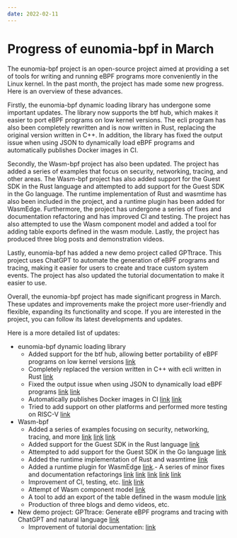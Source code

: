 ```yaml
---
date: 2022-02-11
---
```


# Progress of eunomia-bpf in March

The eunomia-bpf project is an open-source project aimed at providing a set of tools for writing and running eBPF programs more conveniently in the Linux kernel. In the past month, the project has made some new progress. Here is an overview of these advances.

Firstly, the eunomia-bpf dynamic loading library has undergone some important updates. The library now supports the btf hub, which makes it easier to port eBPF programs on low kernel versions. The ecli program has also been completely rewritten and is now written in Rust, replacing the original version written in C++. In addition, the library has fixed the output issue when using JSON to dynamically load eBPF programs and automatically publishes Docker images in CI.

Secondly, the Wasm-bpf project has also been updated. The project has added a series of examples that focus on security, networking, tracing, and other areas. The Wasm-bpf project has also added support for the Guest SDK in the Rust language and attempted to add support for the Guest SDK in the Go language. The runtime implementation of Rust and wasmtime has also been included in the project, and a runtime plugin has been added for WasmEdge. Furthermore, the project has undergone a series of fixes and documentation refactoring and has improved CI and testing. The project has also attempted to use the Wasm component model and added a tool for adding table exports defined in the wasm module. Lastly, the project has produced three blog posts and demonstration videos.

Lastly, eunomia-bpf has added a new demo project called GPTtrace. This project uses ChatGPT to automate the generation of eBPF programs and tracing, making it easier for users to create and trace custom system events. The project has also updated the tutorial documentation to make it easier to use.

Overall, the eunomia-bpf project has made significant progress in March. These updates and improvements make the project more user-friendly and flexible, expanding its functionality and scope. If you are interested in the project, you can follow its latest developments and updates.

Here is a more detailed list of updates:

- eunomia-bpf dynamic loading library
  - Added support for the btf hub, allowing better portability of eBPF programs on low kernel versions [link](https://github.com/eunomia-bpf/eunomia-bpf/pull/150)
  - Completely replaced the version written in C++ with ecli written in Rust [link](https://github.com/eunomia-bpf/eunomia-bpf/pull/139)
  - Fixed the output issue when using JSON to dynamically load eBPF programs [link](https://github.com/eunomia-bpf/eunomia-bpf/pull/149) [link](https://github.com/eunomia-bpf/eunomia-bpf/pull/136)
  - Automatically publishes Docker images in CI [link](https://github.com/eunomia-bpf/eunomia-bpf/pull/129) [link](https://github.com/eunomia-bpf/eunomia-bpf/pull/135)
  - Tried to add support on other platforms and performed more testing on RISC-V [link](https://github.com/eunomia-bpf/eunomia-bpf/discussions/147)
- Wasm-bpf
  - Added a series of examples focusing on security, networking, tracing, and more [link](https://github.com/eunomia-bpf/wasm-bpf/pull/11) [link](https://github.com/eunomia-bpf/wasm-bpf/pull/4) [link](https://github.com/eunomia-bpf/wasm-bpf/pull/26)
  - Added support for the Guest SDK in the Rust language [link](https://github.com/eunomia-bpf/wasm-bpf/pull/9)
  - Attempted to add support for the Guest SDK in the Go language [link](https://github.com/eunomia-bpf/wasm-bpf/pull/37)
  - Added the runtime implementation of Rust and wasmtime [link](https://github.com/eunomia-bpf/wasm-bpf/pull/33)
  - Added a runtime plugin for WasmEdge [link](https://github.com/WasmEdge/WasmEdge/pull/2314).- A series of minor fixes and documentation refactorings [link](https://github.com/eunomia-bpf/wasm-bpf/pull/51) [link](https://github.com/eunomia-bpf/wasm-bpf/pull/39) [link](https://github.com/eunomia-bpf/wasm-bpf/pull/40) [link](https://github.com/eunomia-bpf/wasm-bpf/pull/51) [link](https://github.com/eunomia-bpf/wasm-bpf/pull/17)
  - Improvement of CI, testing, etc. [link](https://github.com/eunomia-bpf/wasm-bpf/pull/44) [link](https://github.com/eunomia-bpf/wasm-bpf/pull/33)
  - Attempt of Wasm component model [link](https://github.com/eunomia-bpf/c-rust-component-test)
  - A tool to add an export of the table defined in the wasm module [link](https://github.com/eunomia-bpf/add-table-export)
  - Production of three blogs and demo videos, etc.
- New demo project: GPTtrace: Generate eBPF programs and tracing with ChatGPT and natural language [link](https://github.com/eunomia-bpf/GPTtrace)
  - Improvement of tutorial documentation: [link](https://github.com/eunomia-bpf/bpf-developer-tutorial)

